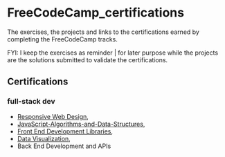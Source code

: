 # FreeCodeCamp_certifications

The exercises, the projects and links to the certifications earned by completing the FreeCodeCamp tracks.

FYI: I keep the exercises as reminder | for later purpose while the projects are the solutions submitted to validate the certifications.

## Certifications

### full-stack dev

- [Responsive Web Design](https://freecodecamp.org/certification/Reggroy/responsive-web-design),
- [JavaScript-Algorithms-and-Data-Structures](https://www.freecodecamp.org/certification/Reggroy/javascript-algorithms-and-data-structures),
- [Front End Development Libraries](https://www.freecodecamp.org/certification/Reggroy/front-end-development-libraries),
- [Data Visualization](https://www.freecodecamp.org/certification/Reggroy/data-visualization),
- Back End Development and APIs
